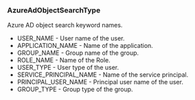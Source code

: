 ### AzureAdObjectSearchType
Azure AD object search keyword names.

- USER_NAME - User name of the user.
- APPLICATION_NAME - Name of the application.
- GROUP_NAME - Group name of the group.
- ROLE_NAME - Name of the Role.
- USER_TYPE - User type of the user.
- SERVICE_PRINCIPAL_NAME - Name of the service principal.
- PRINCIPAL_USER_NAME - Principal user name of the user.
- GROUP_TYPE - Group type of the group.
